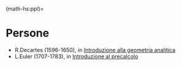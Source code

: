 (math-hs:ppl)=
# Persone

- R.Decartes (1596-1650), in [Introduzione alla geometria analitica](geometry:analytic)
- L.Euler (1707-1783), in [Introduzione al precalcolo](math-hs:precalculus)


